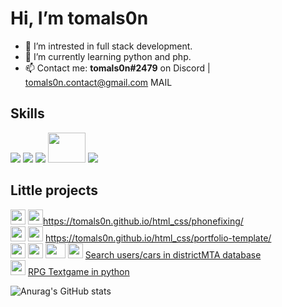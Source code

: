 # Hi, I’m tomals0n

- 📑 I’m intrested in full stack development.
- 🌱 I’m currently learning python and php.
- 📫 Contact me: **tomals0n#2479** on Discord | tomals0n.contact@gmail.com MAIL
## Skills
<img src='https://img.icons8.com/color/html-5.png'/> <img src='https://img.icons8.com/color/css3.png' /> <img src='https://img.icons8.com/color/python.png'/> <img src='https://i.imgur.com/PUqXk1O.png' width=60 height=48/> <img src='https://img.icons8.com/color/mysql-logo.png'/>

## Little projects
<img src='https://img.icons8.com/color/html-5.png' width=24 height=24/> <img src='https://img.icons8.com/color/css3.png' width=24 height=24/>https://tomals0n.github.io/html_css/phonefixing/ <br/>
<img src='https://img.icons8.com/color/html-5.png' width=24 height=24/> <img src='https://img.icons8.com/color/css3.png' width=24 height=24/> https://tomals0n.github.io/html_css/portfolio-template/ <br/>
<img src='https://img.icons8.com/color/html-5.png' width=24 height=24/> <img src='https://img.icons8.com/color/css3.png' width=24 height=24/>  <img src='https://i.imgur.com/PUqXk1O.png' width=32 height=24/> <img src='https://img.icons8.com/color/mysql-logo.png' width=24 height=24/> <a href='https://districtmta.pl/wyszukiwarka/uid_find.php'>Search users/cars in districtMTA database </a> <br/>
<img src='https://img.icons8.com/color/python.png' width=24 height=24/> <a href='https://github.com/tomals0n/rpg_txtgame'>RPG Textgame in python</a>


![Anurag's GitHub stats](https://github-readme-stats.vercel.app/api?username=tomals0n&show_icons=true&theme=radical)





<!---
tomals0n/tomals0n is a ✨ special ✨ repository because its `README.md` (this file) appears on your GitHub profile.
You can click the Preview link to take a look at your changes.
--->
